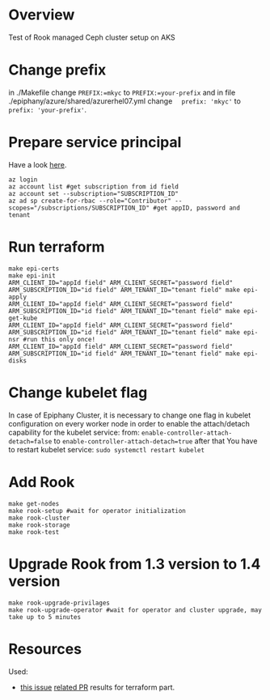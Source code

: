# Overview
Test of Rook managed Ceph cluster setup on AKS

# Change prefix

in ./Makefile change `PREFIX:=mkyc` to `PREFIX:=your-prefix` and in file ./epiphany/azure/shared/azurerhel07.yml change `  prefix: 'mkyc'` to `  prefix: 'your-prefix'`. 

# Prepare service principal

Have a look [here](https://www.terraform.io/docs/providers/azurerm/guides/service_principal_client_secret.html).

```
az login 
az account list #get subscription from id field
az account set --subscription="SUBSCRIPTION_ID"
az ad sp create-for-rbac --role="Contributor" --scopes="/subscriptions/SUBSCRIPTION_ID" #get appID, password and tenant
```

# Run terraform

```
make epi-certs
make epi-init
ARM_CLIENT_ID="appId field" ARM_CLIENT_SECRET="password field" ARM_SUBSCRIPTION_ID="id field" ARM_TENANT_ID="tenant field" make epi-apply
ARM_CLIENT_ID="appId field" ARM_CLIENT_SECRET="password field" ARM_SUBSCRIPTION_ID="id field" ARM_TENANT_ID="tenant field" make epi-get-kube
ARM_CLIENT_ID="appId field" ARM_CLIENT_SECRET="password field" ARM_SUBSCRIPTION_ID="id field" ARM_TENANT_ID="tenant field" make epi-nsr #run this only once!
ARM_CLIENT_ID="appId field" ARM_CLIENT_SECRET="password field" ARM_SUBSCRIPTION_ID="id field" ARM_TENANT_ID="tenant field" make epi-disks
```

# Change kubelet flag

In case of Epiphany Cluster, it is necessary to change one flag in kubelet configuration on every worker node in order to enable the attach/detach capability for the kubelet service: 
from: `enable-controller-attach-detach=false` to `enable-controller-attach-detach=true` 
after that You have to restart kubelet service: `sudo systemctl restart kubelet`

# Add Rook

```
make get-nodes
make rook-setup #wait for operator initialization
make rook-cluster
make rook-storage
make rook-test
```
# Upgrade Rook from 1.3 version to 1.4 version

```
make rook-upgrade-privilages
make rook-upgrade-operator #wait for operator and cluster upgrade, may take up to 5 minutes
```

# Resources

Used: 
* [this issue](https://github.com/epiphany-platform/epiphany/issues/1441) [related PR](https://github.com/epiphany-platform/epiphany/pull/1551) results for terraform part. 
